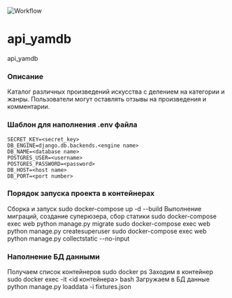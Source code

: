 ![Workflow](https://github.com/RWSNTi/yamdb_final/actions/workflows/main.yml/badge.svg)

# api_yamdb
api_yamdb

### Описание
Каталог различных произведений искусства с делением на категории и жанры. Пользователи могут оставлять отзывы на произведения и комментарии.

### Шаблон для наполнения .env файла  

```
SECRET_KEY=<secret_key>
DB_ENGINE=django.db.backends.<engine name>
DB_NAME=<database name>
POSTGRES_USER=<username>
POSTGRES_PASSWORD=<password>
DB_HOST=<host name>
DB_PORT=<port number>
```

### Порядок запуска проекта в контейнерах  

Сборка и запуск
 sudo docker-compose up -d --build 
Выполнение миграций, создание суперюзера, сбор статики
 sudo docker-compose exec web python manage.py migrate
 sudo docker-compose exec web python manage.py createsuperuser
 sudo docker-compose exec web python manage.py collectstatic --no-input

### Наполнение БД данными  

Получаем список контейнеров
 sudo docker ps
Заходим в контейнер
 sudo docker exec -it <id контейнера> bash
Загружаем в БД данные
python manage.py loaddata -i fixtures.json
